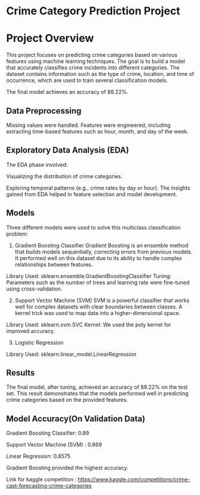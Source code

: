 # Crime Category Prediction Project 
 # Project Overview
This project focuses on predicting crime categories based on various features using machine learning techniques. The goal is to build a model that accurately classifies crime incidents into different categories. The dataset contains information such as the type of crime, location, and time of occurrence, which are used to train several classification models.

The final model achieves an accuracy of 88.22%.

## Data Preprocessing
Missing values were handled.
Features were engineered, including extracting time-based features such as hour, month, and day of the week.
## Exploratory Data Analysis (EDA)
The EDA phase involved:

Visualizing the distribution of crime categories.

Exploring temporal patterns (e.g., crime rates by day or hour).
The insights gained from EDA helped in feature selection and model development.

## Models 
Three different models were used to solve this multiclass classification problem:

1. Gradient Boosting Classifier
Gradient Boosting is an ensemble method that builds models sequentially, correcting errors from previous models. It performed well on this dataset due to its ability to handle complex relationships between features.

Library Used: sklearn.ensemble.GradientBoostingClassifier
Tuning: Parameters such as the number of trees and learning rate were fine-tuned using cross-validation.

2. Support Vector Machine (SVM)
SVM is a powerful classifier that works well for complex datasets with clear boundaries between classes. A kernel trick was used to map data into a higher-dimensional space.

Library Used: sklearn.svm.SVC
Kernel: We used the poly kernel for improved accuracy.

3. Logistic Regression 

Library Used: sklearn.linear_model.LinearRegression

## Results
The final model, after tuning, achieved an accuracy of 88.22% on the test set. This result demonstrates that the models performed well in predicting crime categories based on the provided features.

## Model	Accuracy(On Validation Data)

Gradient Boosting Classifier:	0.89

Support Vector Machine (SVM) :	0.869

Linear Regression:	0.8575

Gradient Boosting provided the highest accuracy.

 Link for kaggle competition : https://www.kaggle.com/competitions/crime-cast-forecasting-crime-categories
 
 
